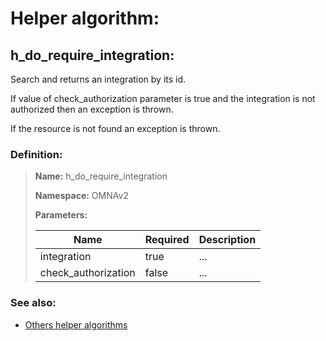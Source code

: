 # Helper algorithm:

## h_do_require_integration:

Search and returns an integration by its id.

If value of check_authorization parameter is true and the integration is not authorized then 
an exception is thrown.

If the resource is not found an exception is thrown.
    
### Definition:

> **Name:** h_do_require_integration
> 
> **Namespace:** OMNAv2
>
> **Parameters:**
> 
> | Name | Required | Description |
> | --- | --- | --- |
> | integration | true | ... |
> | check_authorization | false | ... |

### See also:
* [Others helper algorithms](overview?id=h_do_require_integration)